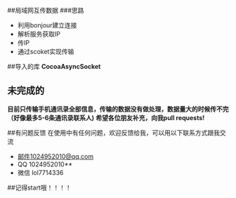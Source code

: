 ##局域网互传数据
###思路
- 利用bonjour建立连接
- 解析服务获取IP
- 传IP
- 通过scoket实现传输


##导入的库
**CocoaAsyncSocket**

## 未完成的
**目前只传输手机通讯录全部信息，传输的数据没有做处理，数据量大的时候传不完（好像最多5-6条通讯录联系人)**
**希望各位朋友补充，向我pull requests!**

##有问题反馈
在使用中有任何问题，欢迎反馈给我，可以用以下联系方式跟我交流
- 邮件1024952010@qq.com
- QQ 1024952010**
- 微信 lol7714336

##记得start哦！！！！
